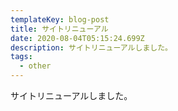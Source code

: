 ```yaml
---
templateKey: blog-post
title: サイトリニューアル
date: 2020-08-04T05:15:24.699Z
description: サイトリニューアルしました。
tags:
  - other
---
```

サイトリニューアルしました。